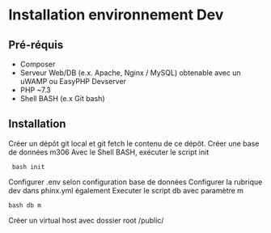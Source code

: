 # Installation environnement Dev

## Pré-réquis

 - Composer
 - Serveur Web/DB (e.x. Apache, Nginx / MySQL) obtenable avec un uWAMP ou  EasyPHP Devserver
 - PHP ~7.3
 - Shell BASH (e.x Git bash)
 ## Installation 
 Créer un dépôt git local et git fetch le contenu de ce dépôt.
 Créer une base de données m306
 Avec le Shell BASH, exécuter le script init

     bash init

 Configurer .env selon configuration base de données
 Configurer la rubrique dev dans phinx.yml également
Executer le script db avec paramètre m

    bash db m
Créer un virtual host avec dossier root /public/
